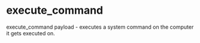 # execute_command
execute_command payload - executes a system command on the computer it gets executed on.
